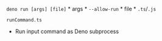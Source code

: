 `deno run [args] [file]`
	* args
		* `--allow-run`
	* file
		* `.ts`/`.js`

`runCommand.ts`
* Run input command as Deno subprocess
